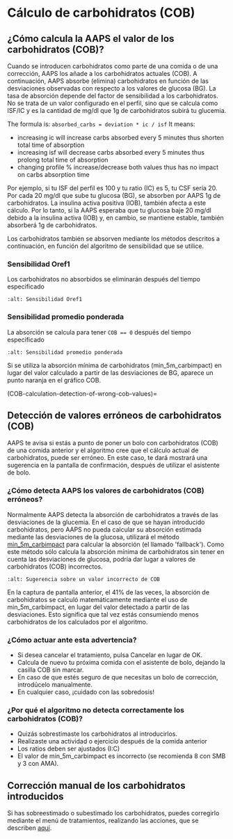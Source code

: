 # Cálculo de carbohidratos (COB)

## ¿Cómo calcula la AAPS el valor de los carbohidratos (COB)?

Cuando se introducen carbohidratos como parte de una comida o de una corrección, AAPS los añade a los carbohidratos actuales (COB). A continuación, AAPS absorbe (elimina) carbohidratos en función de las desviaciones observadas con respecto a los valores de glucosa (BG). La tasa de absorción depende del factor de sensibilidad a los carbohidratos. No se trata de un valor configurado en el perfil, sino que se calcula como ISF/IC y es la cantidad de mg/dl que 1g de carbohidratos subirá tu glucemia.

The formula is: `absorbed_carbs = deviation * ic / isf` It means:
* increasing ic will increase carbs absorbed every 5 minutes thus shorten total time of absorption
* increasing isf will decrease carbs absorbed every 5 minutes thus prolong total time of absorption
* changing profile % increase/decrease both values thus has no impact on carbs absorption time

Por ejemplo, si tu ISF del perfil es 100 y tu ratio (IC) es 5, tu CSF sería 20. Por cada 20 mg/dl que sube tu glucosa (BG), se absorben por AAPS 1g de carbohidratos. La insulina activa positiva (IOB), también afecta a este cálculo. Por lo tanto, si la AAPS esperaba que tu glucosa baje 20 mg/dl debido a la insulina activa (IOB) y, en cambio, se mantiene estable, también absorberá 1g de carbohidratos.

Los carbohidratos también se absorven mediante los métodos descritos a continuación, en función del algoritmo de sensibilidad que se utilice.

### Sensibilidad Oref1

Los carbohidratos no absorbidos se eliminarán después del tiempo especificado

```{image} ../images/cob_oref0_orange_II.png
:alt: Sensibilidad Oref1
```

### Sensibilidad promedio ponderada

La absorción se calcula para tener `COB == 0` después del tiempo especificado

```{image} ../images/cob_aaps2_orange_II.png
:alt: Sensibilidad promedio ponderada
```

Si se utiliza la absorción mínima de carbohidratos (min_5m_carbimpact) en lugar del valor calculado a partir de las desviaciones de BG, aparece un punto naranja en el gráfico COB.

(COB-calculation-detection-of-wrong-cob-values)=

## Detección de valores erróneos de carbohidratos (COB)

AAPS te avisa si estás a punto de poner un bolo con carbohidratos (COB) de una comida anterior y el algoritmo cree que el cálculo actual de carbohidratos, puede ser erróneo. En este caso, te dará mostrará una sugerencia en la pantalla de confirmación, después de utilizar el asistente de bolo.

### ¿Cómo detecta AAPS los valores de carbohidratos (COB) erróneos?

Normalmente AAPS detecta la absorción de carbohidratos a través de las desviaciones de la glucemia. En el caso de que se hayan introducido carbohidratos, pero AAPS no pueda calcular su absorción estimada mediante las desviaciones de la glucosa, utilizará el método [min_5m_carbimpact](../Configuration/Config-Builder.md?highlight=min_5m_carbimpact#absorption-settings) para calcular la absorción (el llamado 'fallback'). Como este método sólo calcula la absorción mínima de carbohidratos sin tener en cuenta las desviaciones de glucosa, podría dar lugar a valores de carbohidratos (COB) incorrectos.

```{image} ../images/Calculator_SlowCarbAbsorption.png
:alt: Sugerencia sobre un valor incorrecto de COB
```

En la captura de pantalla anterior, el 41% de las veces, la absorción de carbohidratos se calculó matemáticamente mediante el uso de min_5m_carbimpact, en lugar del valor detectado a partir de las desviaciones.  Esto significa que tal vez estás consumiendo menos carbohidratos de los calculados por el algoritmo.

### ¿Cómo actuar ante esta advertencia?

- Si desea cancelar el tratamiento, pulsa Cancelar en lugar de OK.
- Calcula de nuevo tu próxima comida con el asistente de bolo, dejando la casilla COB sin marcar.
- En caso de que estés seguro de que necesitas un bolo de corrección, introdúcelo manualmente.
- En cualquier caso, ¡cuidado con las sobredosis!

### ¿Por qué el algoritmo no detecta correctamente los carbohidratos (COB)?

- Quizás sobrestimaste los carbohidratos al introducirlos.
- Realizaste una actividad o ejercicio después de la comida anterior
- Los ratios deben ser ajustados (I:C)
- El valor de min_5m_carbimpact es incorrecto (se recomienda 8 con SMB y 3 con AMA).

## Corrección manual de los carbohidratos introducidos

Si has sobreestimado o subestimado los carbohidratos, puedes corregirlo mediante el menú de tratamientos, realizando las acciones, que se describen [aquí](Screenshots-carb-correction).
